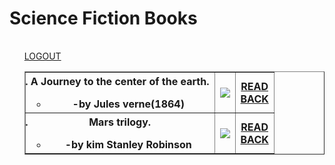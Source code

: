<html>
<h1>Science Fiction Books</h1>
<body>
<ol>
<table>
<table border="border">
<tr>
<th>
<li>A Journey to the center of the earth.</li>
<ul> 
<li>-by Jules verne(1864)</li></th>
<th>
<img src="https://upload.wikimedia.org/wikipedia/commons/6/67/A_Journey_to_the_Centre_of_the_Earth-1874.jpg"></br></th>
<th><a href="https://en.wikipedia.org/wiki/Journey_to_the_Center_of_the_Earth">READ</a></br>
<a href="file:///D:/b11/pirple/books%20type.html">BACK</a></th>
<tr>
<th>
<li>Mars trilogy.</li>
<ul> 
<li>-by kim Stanley Robinson</li></th>
<th>
<img src="https://images-na.ssl-images-amazon.com/images/I/51xORuMi9WL._SX328_BO1,204,203,200_.jpg"></br></th>
<th><a href="https://en.wikipedia.org/wiki/Mars_trilogy">READ</a></br>
<a href="file:///D:/b11/pirple/books%20type.html">BACK</a></th>
</ul>
</ol>
</th>
<a href="file:///D:/b11/pirple/login.html">LOGOUT</a>
</center>
</body>
</html> 
